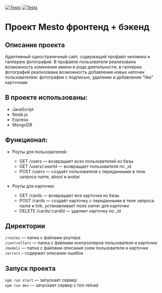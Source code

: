 [![Tests](../../actions/workflows/tests-13-sprint.yml/badge.svg)](../../actions/workflows/tests-13-sprint.yml) [![Tests](../../actions/workflows/tests-14-sprint.yml/badge.svg)](../../actions/workflows/tests-14-sprint.yml)
# Проект Mesto фронтенд + бэкенд


## Описание проекта
Адаптивный одностраничный сайт, содержащий профайл человека и галлерею фотографий. В профайле пользователя реализована возможность изменения имени и рода деятельности; в галлереи фотографий реализована возможность добавления новых каточек пользователем: фотография с подписью, удаление и добавление "like" карточкам.


## В проекте использованы:
- JavaScript
- Node.js
- Express
- MongoDB


## Функционал:
- Роуты для пользователей:
  - GET /users — возвращает всех пользователей из базы
  - GET /users/:userId — возвращает пользователя по _id
  - POST /users — создаёт пользователя с переданными в теле запроса name, about и avatar

- Роуты для карточек:
  - GET /cards — возвращает все карточки из базы
  - POST /cards — создаёт карточку с переданными в теле запроса name и link, устанавливает поле owner для карточки
  - DELETE /cards/:cardId — удаляет карточку по _id


## Директории
`/routes` — папка с файлами роутера  
`/controllers` — папка с файлами контроллеров пользователя и карточки   
`/models` — папка с файлами описания схем пользователя и карточки  
`/errors` – содержит описание ошибок


## Запуск проекта
`npm run start` — запускает сервер   
`npm run dev` — запускает сервер с hot-reload
